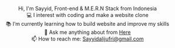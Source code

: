 
<p align="center">
  Hi, I'm Sayyid, Front-end & M.E.R.N Stack from Indonesia
  <br>
  💻 I interest with coding and make a website clone
  <br>
  📚 I’m currently learning how to build website and improve my skills 
  <br>
  💬 Ask me anything about from <a href="https://github.com/Sayyidalijufri/Sayyidalijufri/issues" title="Issues">Here</a>
  <br>
  📫 How to reach me: <a href="mailto: Sayyidalijufri@gmail.com">Sayyidalijufri@gmail.com</a>
</p>
 
